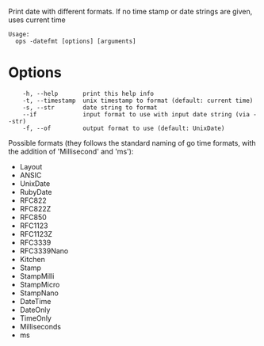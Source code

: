Print date with different formats. If no time stamp or date strings are given, uses current time

```text
Usage:
  ops -datefmt [options] [arguments]
```

# Options

```
    -h, --help		 print this help info
    -t, --timestamp	 unix timestamp to format (default: current time)
    -s, --str 	  	 date string to format
    --if			 input format to use with input date string (via --str)
    -f, --of		 output format to use (default: UnixDate)
```

Possible formats (they follows the standard naming of go time formats, with the addition of 'Millisecond' and 'ms'):

- Layout
- ANSIC
- UnixDate
- RubyDate
- RFC822
- RFC822Z
- RFC850
- RFC1123
- RFC1123Z
- RFC3339
- RFC3339Nano
- Kitchen
- Stamp
- StampMilli
- StampMicro
- StampNano
- DateTime
- DateOnly
- TimeOnly
- Milliseconds
- ms
